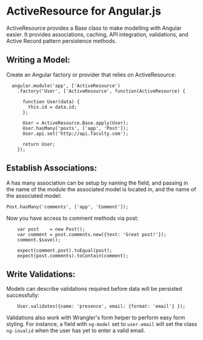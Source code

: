 # ActiveResource for Angular.js

ActiveResource provides a Base class to make modelling with Angular easier. It
provides associations, caching, API integration, validations, and Active Record
pattern persistence methods.

## Writing a Model:

Create an Angular factory or provider that relies on ActiveResource:

```
  angular.module('app', ['ActiveResource')
    .factory('User', ['ActiveResource', function(ActiveResource) {

      function User(data) {
        this.id = data.id;
      };

      User = ActiveResource.Base.apply(User);
      User.hasMany('posts', ['app', 'Post']);
      User.api.set('http://api.faculty.com');

      return User;
    });
```
## Establish Associations:

A has many association can be setup by naming the field, and passing in the name
of the module the associated model is located in, and the name of the associated
model:

    Post.hasMany('comments', ['app', 'Comment']);

Now you have access to comment methods via post:

```
    var post    = new Post();
    var comment = post.comments.new({text: 'Great post!'});
    comment.$save();
    
    expect(comment.post).toEqual(post);
    expect(post.comments).toContain(comment);
```
## Write Validations:

Models can describe validations required before data will be persisted
successfully:

```
    User.validates({name: 'presence', email: {format: 'email'} });
```

Validations also work with Wrangler's form helper to perform easy form styling.
For instance, a field with `ng-model` set to `user.email` will set the class
`ng-invalid` when the user has yet to enter a valid email.
